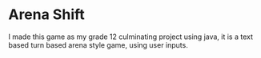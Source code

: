 # Arena Shift
I made this game as my grade 12 culminating project using java, it is a text based turn based arena style game, using user inputs.
